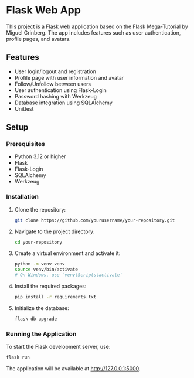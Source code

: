 # Flask Web App

This project is a Flask web application based on the Flask Mega-Tutorial by Miguel Grinberg. The app includes features such as user authentication, profile pages, and avatars.

## Features

- User login/logout and registration
- Profile page with user information and avatar
- Follow/Unfollow between users
- User authentication using Flask-Login
- Password hashing with Werkzeug
- Database integration using SQLAlchemy
- Unittest

## Setup

### Prerequisites

- Python 3.12 or higher
- Flask
- Flask-Login
- SQLAlchemy
- Werkzeug

### Installation

1. Clone the repository:

   ```bash
   git clone https://github.com/yourusername/your-repository.git

2. Navigate to the project directory:
   ```bash
   cd your-repository

4. Create a virtual environment and activate it:
   ```bash
   python -m venv venv
   source venv/bin/activate
   # On Windows, use `venv\Scripts\activate`

6. Install the required packages:
   ```bash
   pip install -r requirements.txt

8. Initialize the database:
   ```bash
   flask db upgrade

### Running the Application
To start the Flask development server, use:
```bash
flask run
```
The application will be available at http://127.0.0.1:5000.
